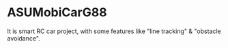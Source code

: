 # ASUMobiCarG88
It is smart RC car project, with some features like "line tracking" &amp; "obstacle avoidance".
